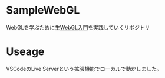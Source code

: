 # SampleWebGL
WebGLを学ぶために[生WebGL入門](http://nmi.jp/archives/582)を実践していくリポジトリ

# Useage
VSCodeのLive Serverという拡張機能でローカルで動かしました。

